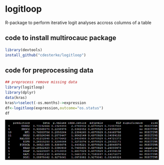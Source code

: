 # logitloop
R-package to perform iterative logit analyses accross columns of a table


## code to install multirocauc package
```r
library(devtools)
install_github("cdesterke/logitloop")
```


## code for preprocessing data

```r
## preprocess remove missing data
library(logitloop)
library(dplyr)
data(kras)
kras%>%select(-os.months)->expression
df<-logitloop(expression,outcome="os.status")
df


```
![res](https://github.com/cdesterke/logitloop/blob/main/df.png)
